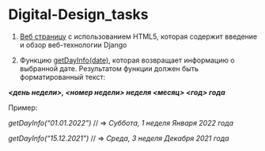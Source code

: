 # Digital-Design_tasks

1. [Веб страницу](https://github.com/DanilKurshanov/Digital-Design_tasks/tree/main/%D0%97%D0%B0%D0%B4%D0%B0%D1%87%D0%B0%201.%20%D0%92%D0%B5%D1%80%D1%81%D1%82%D0%BA%D0%B0%20%D1%81%D1%82%D1%80%D0%B0%D0%BD%D0%B8%D1%86%D1%8B) с использованием HTML5, которая содержит введение и обзор веб-технологии Django

2. Функцию [getDayInfo(date)](https://github.com/DanilKurshanov/Digital-Design_tasks/blob/main/getDayInfo.js), которая возвращает информацию о выбранной дате. Результатом функции должен быть форматированный текст:

  ***<день недели>, <номер недели> неделя <месяц> <год> года***

  Пример:

  *getDayInfo(“01.01.2022”)* // => *Суббота, 1 неделя Января 2022 года*

  *getDayInfo(“15.12.2021”)* // => *Среда, 3 неделя Декабря 2021 года*
